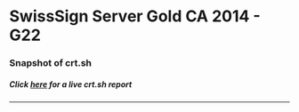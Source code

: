 # SwissSign Server Gold CA 2014 - G22
### Snapshot of crt.sh
##### Click [here](https://crt.sh/?q=11EF7BA62109144944F15CAD40C3F9FA860683A63551E603395CF05B2298D999) for a live crt.sh report

---
